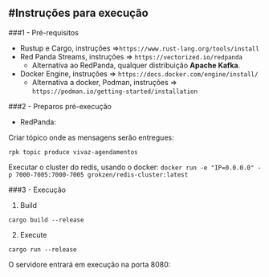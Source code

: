#Instruções para execução
----------------------------------------------------
###1 - Pré-requisitos
* Rustup e Cargo, instruções =>`https://www.rust-lang.org/tools/install`
* Red Panda Streams, instruções => `https://vectorized.io/redpanda`
    * Alternativa ao RedPanda, qualquer distribuição **Apache Kafka**.
* Docker Engine, instruções => `https://docs.docker.com/engine/install/`
    * Alternativa a docker, Podman, instruções => `https://podman.io/getting-started/installation`


###2 - Preparos pré-execução



* RedPanda:

Criar tópico onde as mensagens serão entregues:

`rpk topic produce vivaz-agendamentos`


Executar o cluster do redis, usando o docker:
`docker run -e "IP=0.0.0.0" -p 7000-7005:7000-7005 grokzen/redis-cluster:latest`


###3 - Execução

1. Build

`cargo build --release`

2. Execute

`cargo run --release`

O servidore entrará em execução na porta 8080:


